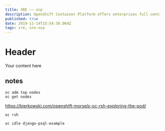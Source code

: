 ```yaml
---
title: SRE ~~ ocp
description: OpenShift Container Platform offers enterprises full control over their Kubernetes environments
published: true
date: 2019-11-14T15:54:39.064Z
tags: sre, sre-ocp
---
```


# Header
Your content here

## notes

```
oc adm top nodes
oc get nodes
```

https://bierkowski.com/openshift-morsels-oc-rsh-exploring-the-pod/
```
oc rsh
```


```
oc idle django-psql-example

```


